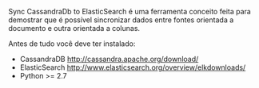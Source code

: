 Sync CassandraDb to ElasticSearch é uma ferramenta conceito feita para demostrar que é possível sincronizar dados 
entre fontes orientada a documento e outra orientada a colunas.

Antes de tudo você deve ter instalado:
 * CassandraDB http://cassandra.apache.org/download/ 
 * ElasticSearch http://www.elasticsearch.org/overview/elkdownloads/
 * Python >= 2.7
 